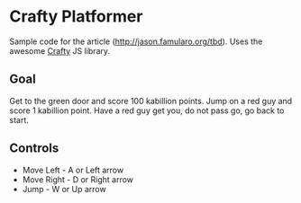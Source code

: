 # Crafty Platformer

Sample code for the article (http://jason.famularo.org/tbd). Uses the awesome [Crafty](http://craftyjs.com/) JS library.

## Goal

Get to the green door and score 100 kabillion points. Jump on a red guy and score 1 kabillion point. Have a red guy get you, do not pass go, go back to start.

## Controls

* Move Left - A or Left arrow
* Move Right - D or Right arrow
* Jump - W or Up arrow